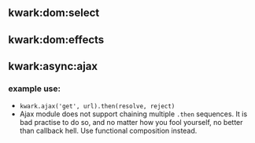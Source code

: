 ## kwark:dom:select

## kwark:dom:effects

## kwark:async:ajax
### example use:

- `kwark.ajax('get', url).then(resolve, reject)`
- Ajax module does not support chaining multiple `.then` sequences. It is bad practise to do so, and no matter how you fool yourself, no better than callback hell. Use functional composition instead.